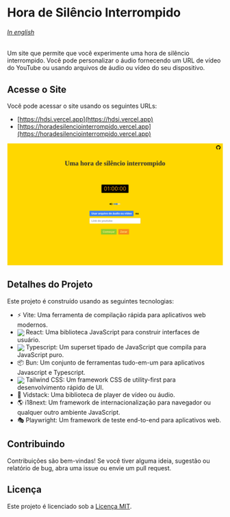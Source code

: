 # Hora de Silêncio Interrompido

###### [In english](../../README.md)

Um site que permite que você experimente uma hora de silêncio interrompido. Você pode personalizar o áudio fornecendo um URL de vídeo do YouTube ou usando arquivos de áudio ou vídeo do seu dispositivo.

## Acesse o Site

Você pode acessar o site usando os seguintes URLs:

- [https://hdsi.vercel.app](https://hdsi.vercel.app)
- [https://horadesilenciointerrompido.vercel.app](https://horadesilenciointerrompido.vercel.app)

![Site de uma Hora de Silêncio Interrompido](images/hora-de-silencio-interrompido.png)

## Detalhes do Projeto

Este projeto é construído usando as seguintes tecnologias:

- ⚡ Vite: Uma ferramenta de compilação rápida para aplicativos web modernos.
- <img align="center" width="16" src="https://cdn.jsdelivr.net/gh/devicons/devicon/icons/react/react-original.svg" /> React: Uma biblioteca JavaScript para construir interfaces de usuário.
- <img align="center" width="16" src="https://cdn.jsdelivr.net/gh/devicons/devicon/icons/typescript/typescript-original.svg" /> Typescript: Um superset tipado de JavaScript que compila para JavaScript puro.
- 📦 Bun: Um conjunto de ferramentas tudo-em-um para aplicativos Javascript e Typescript.
- <img align="center" width="16" src="https://cdn.jsdelivr.net/gh/devicons/devicon/icons/tailwindcss/tailwindcss-plain.svg" /> Tailwind CSS: Um framework CSS de utility-first para desenvolvimento rápido de UI.
- 🎵 Vidstack: Uma biblioteca de player de vídeo ou áudio.
- 🌎 i18next: Um framework de internacionalização para navegador ou qualquer outro ambiente JavaScript.
- 🎭 Playwright: Um framework de teste end-to-end para aplicativos web.

## Contribuindo

Contribuições são bem-vindas! Se você tiver alguma ideia, sugestão ou relatório de bug, abra uma issue ou envie um pull request.

## Licença

Este projeto é licenciado sob a [Licença MIT](LICENSE).
